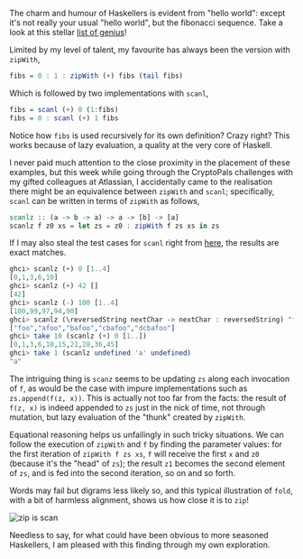 The charm and humour of Haskellers is evident from "hello world": except it's not really your usual "hello world", but the fibonacci sequence. Take a look at this stellar [list of genius](https://wiki.haskell.org/The_Fibonacci_sequence)!

Limited by my level of talent, my favourite has always been the version with `zipWith`,

```Haskell
fibs = 0 : 1 : zipWith (+) fibs (tail fibs)
```

Which is followed by two implementations with `scanl`,

```Haskell
fibs = scanl (+) 0 (1:fibs)
fibs = 0 : scanl (+) 1 fibs
```

Notice how `fibs` is used recursively for its own definition? Crazy right? This works because of lazy evaluation, a quality at the very core of Haskell.

I never paid much attention to the close proximity in the placement of these examples, but this week while going through the CryptoPals challenges with my gifted colleagues at Atlassian, I accidentally came to the realisation there might be an equivalence between `zipWith` and `scanl`; specifically, `scanl` can be written in terms of `zipWith` as follows,

```Haskell
scanlz :: (a -> b -> a) -> a -> [b] -> [a]
scanlz f z0 xs = let zs = z0 : zipWith f zs xs in zs
```

If I may also steal the test cases for `scanl` right from [here](https://hackage.haskell.org/package/base-4.19.0.0/docs/src/GHC.List.html#scanl), the results are exact matches.

```Haskell
ghci> scanlz (+) 0 [1..4]
[0,1,3,6,10]
ghci> scanlz (+) 42 []
[42]
ghci> scanlz (-) 100 [1..4]
[100,99,97,94,90]
ghci> scanlz (\reversedString nextChar -> nextChar : reversedString) "foo" ['a', 'b', 'c', 'd']
["foo","afoo","bafoo","cbafoo","dcbafoo"]
ghci> take 10 (scanlz (+) 0 [1..])
[0,1,3,6,10,15,21,28,36,45]
ghci> take 1 (scanlz undefined 'a' undefined)
"a"
```

The intriguing thing is `scanz` seems to be updating `zs` along each invocation of `f`, as would be the case with impure implementations such as `zs.append(f(z, x))`. This is actually not too far from the facts: the result of `f(z, x)` is indeed appended to `zs` just in the nick of time, not through mutation, but lazy evaluation of the "thunk" created by `zipWith`.

Equational reasoning helps us unfailingly in such tricky situations. We can follow the execution of `zipWith` and `f` by finding the parameter values: for the first iteration of `zipWith f zs xs`, `f` will receive the first `x` and `z0` (because it's the "head" of `zs`); the result `z1` becomes the second element of `zs`, and is fed into the second iteration, so on and so forth.

Words may fail but digrams less likely so, and this typical illustration of `fold`, with a bit of harmless alignment, shows us how close it is to `zip`!

![zip is scan](https://s3.ap-southeast-2.amazonaws.com/hacklewayne.com/zip-is-scan.png)

Needless to say, for what could have been obvious to more seasoned Haskellers, I am pleased with this finding through my own exploration.